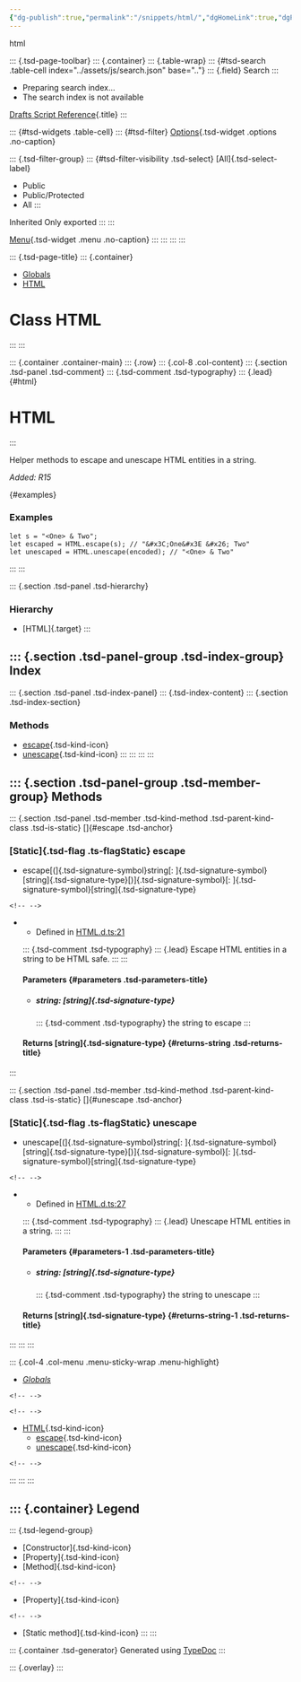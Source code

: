 ```yaml
---
{"dg-publish":true,"permalink":"/snippets/html/","dgHomeLink":true,"dgPassFrontmatter":false}
---
```


html

::: {.tsd-page-toolbar}
::: {.container}
::: {.table-wrap}
::: {#tsd-search .table-cell index="../assets/js/search.json" base=".."}
::: {.field}
Search
:::

-   Preparing search index\...
-   The search index is not available

[Drafts Script Reference](../index.html){.title}
:::

::: {#tsd-widgets .table-cell}
::: {#tsd-filter}
[Options](#){.tsd-widget .options .no-caption}

::: {.tsd-filter-group}
::: {#tsd-filter-visibility .tsd-select}
[All]{.tsd-select-label}

-   Public
-   Public/Protected
-   All
:::

Inherited Only exported
:::
:::

[Menu](#){.tsd-widget .menu .no-caption}
:::
:::
:::
:::

::: {.tsd-page-title}
::: {.container}
-   [Globals](../globals.html)
-   [HTML](html.html)

Class HTML
==========
:::
:::

::: {.container .container-main}
::: {.row}
::: {.col-8 .col-content}
::: {.section .tsd-panel .tsd-comment}
::: {.tsd-comment .tsd-typography}
::: {.lead}
[](#html){#html}

HTML
====
:::

Helper methods to escape and unescape HTML entities in a string.

*Added: R15*

[](#examples){#examples}

### Examples

    let s = "<One> & Two";
    let escaped = HTML.escape(s); // "&#x3C;One&#x3E &#x26; Two"
    let unescaped = HTML.unescape(encoded); // "<One> & Two"
:::
:::

::: {.section .tsd-panel .tsd-hierarchy}
### Hierarchy

-   [HTML]{.target}
:::

::: {.section .tsd-panel-group .tsd-index-group}
Index
-----

::: {.section .tsd-panel .tsd-index-panel}
::: {.tsd-index-content}
::: {.section .tsd-index-section}
### Methods

-   [escape](html.html#escape){.tsd-kind-icon}
-   [unescape](html.html#unescape){.tsd-kind-icon}
:::
:::
:::
:::

::: {.section .tsd-panel-group .tsd-member-group}
Methods
-------

::: {.section .tsd-panel .tsd-member .tsd-kind-method .tsd-parent-kind-class .tsd-is-static}
[]{#escape .tsd-anchor}

### [Static]{.tsd-flag .ts-flagStatic} escape

-   escape[(]{.tsd-signature-symbol}string[:
    ]{.tsd-signature-symbol}[string]{.tsd-signature-type}[)]{.tsd-signature-symbol}[:
    ]{.tsd-signature-symbol}[string]{.tsd-signature-type}

```{=html}
<!-- -->
```
-   -   Defined in
        [HTML.d.ts:21](https://github.com/agiletortoise/drafts-script-reference/blob/bb281e8/src/HTML.d.ts#L21)

    ::: {.tsd-comment .tsd-typography}
    ::: {.lead}
    Escape HTML entities in a string to be HTML safe.
    :::
    :::

    #### Parameters {#parameters .tsd-parameters-title}

    -   ##### string: [string]{.tsd-signature-type}

        ::: {.tsd-comment .tsd-typography}
        the string to escape
        :::

    #### Returns [string]{.tsd-signature-type} {#returns-string .tsd-returns-title}
:::

::: {.section .tsd-panel .tsd-member .tsd-kind-method .tsd-parent-kind-class .tsd-is-static}
[]{#unescape .tsd-anchor}

### [Static]{.tsd-flag .ts-flagStatic} unescape

-   unescape[(]{.tsd-signature-symbol}string[:
    ]{.tsd-signature-symbol}[string]{.tsd-signature-type}[)]{.tsd-signature-symbol}[:
    ]{.tsd-signature-symbol}[string]{.tsd-signature-type}

```{=html}
<!-- -->
```
-   -   Defined in
        [HTML.d.ts:27](https://github.com/agiletortoise/drafts-script-reference/blob/bb281e8/src/HTML.d.ts#L27)

    ::: {.tsd-comment .tsd-typography}
    ::: {.lead}
    Unescape HTML entities in a string.
    :::
    :::

    #### Parameters {#parameters-1 .tsd-parameters-title}

    -   ##### string: [string]{.tsd-signature-type}

        ::: {.tsd-comment .tsd-typography}
        the string to unescape
        :::

    #### Returns [string]{.tsd-signature-type} {#returns-string-1 .tsd-returns-title}
:::
:::
:::

::: {.col-4 .col-menu .menu-sticky-wrap .menu-highlight}
-   [*Globals*](../globals.html)

```{=html}
<!-- -->
```

```{=html}
<!-- -->
```
-   [HTML](html.html){.tsd-kind-icon}
    -   [escape](html.html#escape){.tsd-kind-icon}
    -   [unescape](html.html#unescape){.tsd-kind-icon}

```{=html}
<!-- -->
```
:::
:::
:::

::: {.container}
Legend
------

::: {.tsd-legend-group}
-   [Constructor]{.tsd-kind-icon}
-   [Property]{.tsd-kind-icon}
-   [Method]{.tsd-kind-icon}

```{=html}
<!-- -->
```
-   [Property]{.tsd-kind-icon}

```{=html}
<!-- -->
```
-   [Static method]{.tsd-kind-icon}
:::
:::

::: {.container .tsd-generator}
Generated using [TypeDoc](https://typedoc.org/)
:::

::: {.overlay}
:::

